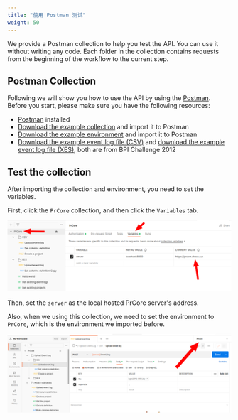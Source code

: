 ```yaml
---
title: "使用 Postman 测试"
weight: 50
---
```


We provide a Postman collection to help you test the API. You can use it without writing any code. Each folder in the collection contains requests from the beginning of the workflow to the current step.

## Postman Collection

Following we will show you how to use the API by using the [Postman](https://www.postman.com/). Before you start, please make sure you have the following resources:

- [Postman](https://www.postman.com/) installed
- [Download the example collection](/download/postman_collection.json) and import it to Postman
- [Download the example environment](/download/postman_environment.json) and import it to Postman
- [Download the example event log file (CSV)](/download/bpic2012-CSV.zip) and [download the example event log file (XES)](/download/bpic2012-XES.zip), both are from BPI Challenge 2012

## Test the collection

After importing the collection and environment, you need to set the variables.

First, click the `PrCore` collection, and then click the `Variables` tab.

![](images/set-path.png)

Then, set the `server` as the local hosted PrCore server's address.

Also, when we using this collection, we need to set the environment to `PrCore`, which is the environment we imported before.

![](images/set-env.png)
